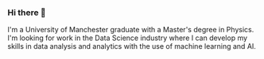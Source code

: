 ### Hi there 👋

I'm a University of Manchester graduate with a Master's degree in Physics. I'm looking for work in the Data Science industry where I can develop my skills in data analysis and analytics with the use of machine learning and AI.
<!--
**Jimbito/jimbito** is a ✨ _special_ ✨ repository because its `README.md` (this file) appears on your GitHub profile.

Here are some ideas to get you started:

- 🔭 I’m currently working on ...
- 🌱 I’m currently learning ...
- 👯 I’m looking to collaborate on ...
- 🤔 I’m looking for help with ...
- 💬 Ask me about ...
- 📫 How to reach me: ...
- 😄 Pronouns: ...
- ⚡ Fun fact: ...
-->
